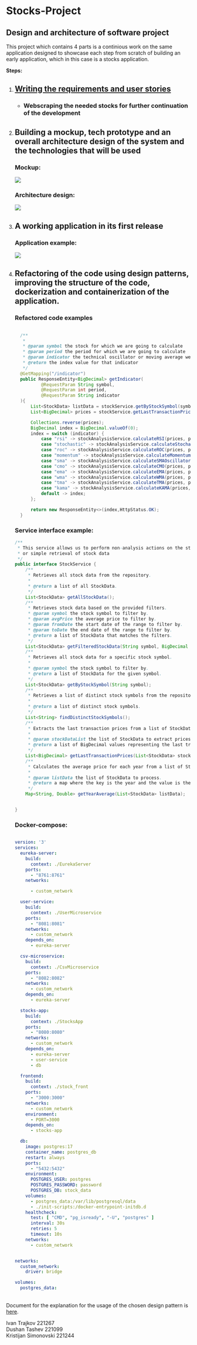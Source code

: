 # Stocks-Project
<h2>Design and architecture of software project</h2>
<p>This project which contains 4 parts is a continious work on the same application designed to showcase each step from scratch of building an early application, which in this case is a stocks application.</p>
<p><b>Steps:</b></p>
<ol>
  <li> <h2><a href="./Домашна 1/OpisBaranjaProekt.pdf">Writing the requirements and user stories</a></h2>
    <ul>
    <li>
      <h3>
      Webscraping the needed stocks for further continuation of the development
      </h3>
    </li>
      </ul>
  </li>
  <li><h2>Building a mockup, tech prototype and an overall architecture design of the system and the technologies that will be used</h2>
    <h3>Mockup:</h3>
    <img src="./Домашна 2/mockups/home.png">
    <h3>Architecture design:</h3>
    <img src="./Домашна 2/архитектура/Implementation.png">
  </li>
  <li>
    <h2>A working application in its first release</h2>
    <h3>Application example:</h3>
    <img src="./pictures/analyze.png">
  </li>
  <li>
    <h2>
    Refactoring of the code using design patterns, improving the structure of the code, dockerization and containerization of the application.
      </h2>
    <h3>Refactored code examples</h3>

  ```java

    /**
     *
     * @param symbol the stock for which we are going to calculate
     * @param period the period for which we are going to calculate
     * @param indicator the technical oscillator or moving average we calculate
     * @return the index value for that indicator
     */
    @GetMapping("/indicator")
    public ResponseEntity<BigDecimal> getIndicator(
            @RequestParam String symbol,
            @RequestParam int period,
            @RequestParam String indicator
    ){
        List<StockData> listData = stockService.getByStockSymbol(symbol);
        List<BigDecimal> prices = stockService.getLastTransactionPrices(listData);

        Collections.reverse(prices);
        BigDecimal index = BigDecimal.valueOf(0);
        index = switch (indicator) {
            case "rsi" -> stockAnalysisService.calculateRSI(prices, period);
            case "stochastic" -> stockAnalysisService.calculateStochasticK(prices, period);
            case "roc" -> stockAnalysisService.calculateROC(prices, period);
            case "momentum" -> stockAnalysisService.calculateMomentum(prices, period);
            case "sma" -> stockAnalysisService.calculateSMAOscillator(prices, period);
            case "cmo" -> stockAnalysisService.calculateCMO(prices, period);
            case "ema" -> stockAnalysisService.calculateEMA(prices, period);
            case "wma" -> stockAnalysisService.calculateWMA(prices, period);
            case "tma" -> stockAnalysisService.calculateTMA(prices, period);
            case "kama" -> stockAnalysisService.calculateKAMA(prices, period);
            default -> index;
        };

        return new ResponseEntity<>(index,HttpStatus.OK);
    }


```


  <h3>Service interface example:</h3>


```java
/**
 * This service allows us to perform non-analysis actions on the stocks, such as filtering, getting symbols
 * or simple retrieval of stock data
 */
public interface StockService {
    /**
     * Retrieves all stock data from the repository.
     *
     * @return a list of all StockData.
     */
    List<StockData> getAllStockData();
    /**
     * Retrieves stock data based on the provided filters.
     * @param symbol the stock symbol to filter by.
     * @param avgPrice the average price to filter by.
     * @param fromDate the start date of the range to filter by.
     * @param toDate the end date of the range to filter by.
     * @return a list of StockData that matches the filters.
     */
    List<StockData> getFilteredStockData(String symbol, BigDecimal avgPrice, String fromDate, String toDate);
    /**
     * Retrieves all stock data for a specific stock symbol.
     *
     * @param symbol the stock symbol to filter by.
     * @return a list of StockData for the given symbol.
     */
    List<StockData> getByStockSymbol(String symbol);
    /**
     * Retrieves a list of distinct stock symbols from the repository.
     *
     * @return a list of distinct stock symbols.
     */
    List<String> findDistinctStockSymbols();
    /**
     * Extracts the last transaction prices from a list of StockData objects.
     *
     * @param stockDataList the list of StockData to extract prices from.
     * @return a list of BigDecimal values representing the last transaction prices.
     */
    List<BigDecimal> getLastTransactionPrices(List<StockData> stockDataList);
    /**
     * Calculates the average price for each year from a list of StockData objects.
     *
     * @param listData the list of StockData to process.
     * @return a map where the key is the year and the value is the average price for that year.
     */
    Map<String, Double> getYearAverage(List<StockData> listData);


}
```

<h3>Docker-compose:</h3>

```yaml

version: '3'
services:
  eureka-server:
    build:
      context: ./EurekaServer
    ports:
      - "8761:8761"
    networks:

      - custom_network

  user-service:
    build:
      context: ./UserMicroservice
    ports:
      - "8081:8081"
    networks:
      - custom_network
    depends_on:
      - eureka-server

  csv-microservice:
    build:
      context: ./CsvMicroservice
    ports:
      - "8082:8082"
    networks:
      - custom_network
    depends_on:
      - eureka-server

  stocks-app:
    build:
      context: ./StocksApp
    ports:
      - "8080:8080"
    networks:
      - custom_network
    depends_on:
      - eureka-server
      - user-service
      - db

  frontend:
    build:
      context: ./stock_front
    ports:
      - "3000:3000"
    networks:
      - custom_network
    environment:
      - PORT=3000
    depends_on:
      - stocks-app

  db:
    image: postgres:17
    container_name: postgres_db
    restart: always
    ports:
      - "5432:5432"
    environment:
      POSTGRES_USER: postgres
      POSTGRES_PASSWORD: password
      POSTGRES_DB: stock_data
    volumes:
      - postgres_data:/var/lib/postgresql/data
      - ./init-scripts:/docker-entrypoint-initdb.d
    healthcheck:
      test: [ "CMD", "pg_isready", "-U", "postgres" ]
      interval: 30s
      retries: 5
      timeout: 10s
    networks:
      - custom_network


networks:
  custom_network:
    driver: bridge

volumes:
  postgres_data:

```
  </li>
</ol>
<p>
  </br>
  Document for the explanation for the usage of the chosen design pattern is <a href="./Domasna 4/Design Pattern.pdf" target="_blank">here</a>.
</p>
<p>
  Ivan Trajkov 221267
  <br>
  Dushan Tashev 221099
  <br>
  Kristijan Simonovski 221244
</p>

